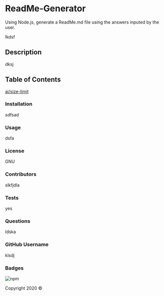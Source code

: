   # ReadMe-Generator
  Using Node.js, generate a ReadMe.md file using the answers inputed by the user.

  lkdsf

  ## Description
  dksj

  ## Table of Contents
  [ai/size-limit](#Usage)

  ### Installation
  sdfsad

  ### Usage 
  dsfa

  ### License
  GNU

  ### Contributors
  slkfjdla

  ### Tests
  yes

  ### Questions
  ldska

  ### GitHub Username
  klsdj

  ### Badges
  ![npm](https://img.shields.io/static/v1?label=license&message=GNU&color=blue)

  Copyright 2020 &copy;
  
